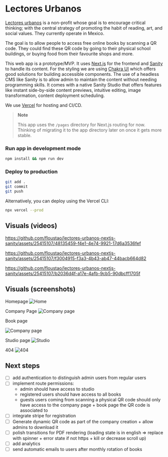 # Lectores Urbanos

[Lectores urbanos](https://lectoresurbanos.com/) is a non-profit whose goal is to encourage critical thinking; with the central strategy of promoting the habit of reading, art, and social values. They currently operate in Mexico.

The goal is to allow people to access free online books by scanning a QR code. They could find these QR code by going to their physical school buildings, or buying food from their favourite shops and more.

This web app is a prototype/MVP. It uses [Next.js](https://nextjs.org) for the frontend and [Sanity](https://www.sanity.io/) to handle its content. For the styling we are using [Chakra UI](https://chakra-ui.com) which offers good solutions for building accessible components.
The use of a headless CMS like Sanity is to allow admin to maintain the content without needing programming skills.
It comes with a native Sanity Studio that offers features like instant side-by-side content previews, intuitive editing, image transformation, content deployment scheduling.

We use [Vercel](https://vercel.com) for hosting and CI/CD.

> **Note**
>
> This app uses the `/pages` directory for Next.js routing for now. Thinking of migrating it to the app directory later on once it gets more stable.

### Run app in development mode

```bash
npm install && npm run dev
```

### Deploy to production

```bash
git add .
git commit
git push
```

Alternatively, you can deploy using the Vercel CLI:

```bash
npx vercel --prod
```

## Visuals (videos)


https://github.com/floustao/lectores-urbanos-nextjs-sanity/assets/25415107/48135459-f4e1-4e74-9921-17d6a3536fef



https://github.com/floustao/lectores-urbanos-nextjs-sanity/assets/25415107/f3004915-f3a3-4b43-ab47-44bacb664d82



https://github.com/floustao/lectores-urbanos-nextjs-sanity/assets/25415107/b2036d4f-a17e-4afb-9cb5-90dbcff1705f




## Visuals (screenshots)
Homepage
![Home](https://github.com/floustao/lectores-urbanos-nextjs-sanity/assets/25415107/3645f162-c0fd-4407-80b4-ebbb6646c441)

Company Page
![Company page](https://github.com/floustao/lectores-urbanos-nextjs-sanity/assets/25415107/dfbea9d0-192b-450a-b601-089915e1c78b)

Book page

![Company page](https://github.com/floustao/lectores-urbanos-nextjs-sanity/assets/25415107/26ac48c7-c857-45d0-a7ff-2749c4b5f017)


Studio page
![Studio](https://github.com/floustao/lectores-urbanos-nextjs-sanity/assets/25415107/a766fd08-8707-4495-b8c0-d748217ef38b)

404
![404](https://github.com/floustao/lectores-urbanos-nextjs-sanity/assets/25415107/214b0a4a-c378-45ec-bcb0-05f64fd1e566)

## Next steps
- [ ] add authentication to distinguish admin users from regular users
- [ ] implement route permissions:
  - admin should have access to studio
  - registered users should have access to all books
  - guests users coming from scanning a physical QR code should only have access to the company page + book page the QR code is associated to
- [ ] integrate stripe for registration
- [ ] Generate dynamic QR code as part of the company creation + allow admins to download it
- [ ] polish transitions for PDF rendering (loading state is in english => replace with spinner + error state if not https + kill or decrease scroll up)
- [ ] add analytics
- [ ] send automatic emails to users after monthly rotation of books
